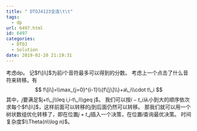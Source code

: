 ```yaml
---
title: " DTOJ4123全连\t\t"
tags:
  - dp
url: 6497.html
id: 6497
categories:
  - DTOJ
  - Solution
date: 2019-02-20 21:19:31
---
```


考虑dp。 记$f\[i\]$为前$i$个音符最多可以得到的分数。 考虑上一个点击了什么音符来转移。有 $$ f\[i\]=\\max_{j=0}^{i-1}\\{f\[j\]\\}+a\_i\\cdot t\_i $$ 其中，$j$要满足$j+t\_j\\leq i,i-t\_i\\geq j$。 我们可以按$i-t\_i$从小到大的顺序依次求每个$f\[i\]$，这样前面可以转移的$j$到后面仍然可以转移。 那我们就可以用一个树状数组优化转移了，即在位置$j+t\_j$插入一个决策，在位置$i$查询最优决策。 时间复杂度$\\Theta(n\\log n)$。
